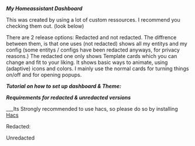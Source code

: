 ***My Homeassistant Dashboard***

This was created by using a lot of custom ressources. I recommend you checking them out. (look below)

There are 2 release options: Redacted and not redacted.
The diffrence between them, is that one uses (not redacted) shows all my entitys and my config (some entitys / configs have been redacted anyways, for privacy reasons.)
The redacted one only shows Template cards which you can change and fit to your liking. It shows basic ways to animate, using (adaptive) icons and colors.
I mainly use the normal cards for turning things on/off and for opening popups.

***Tutorial on how to set up dashboard & Theme:***



***Requirements for redacted & unredacted versions***

___Its Strongly recommended to use hacs, so please do so by installing  [Hacs](https://hacs.xyz/docs/setup/download)

Redacted:

Unredacted